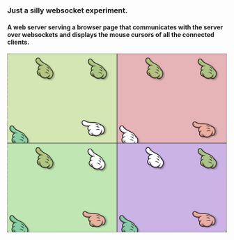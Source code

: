 ### Just a silly websocket experiment.
#### A web server serving a browser page that communicates with the server over websockets and displays the mouse cursors of all the connected clients.

![image](https://raw.githubusercontent.com/vindolin/multimouse/main/dev/multimouse.png?token=GHSAT0AAAAAACI2HS6POG3SQ3FATHFDKDN4ZPV4MCA)
